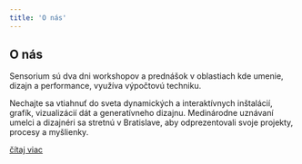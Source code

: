 ```yaml
---
title: 'O nás'
---
```


## O nás

<div class="f3">
Sensorium sú dva dni workshopov a prednášok v oblastiach kde umenie, dizajn a performance, využíva výpočtovú techniku.
</div>

Nechajte sa vtiahnuť do sveta dynamických a interaktívnych inštalácií, grafík, vizualizácií dát a generatívneho dizajnu. Medinárodne uznávaní umelci a dizajnéri sa stretnú v Bratislave, aby odprezentovali svoje projekty, procesy a myšlienky. 

[čítaj viac](/about)